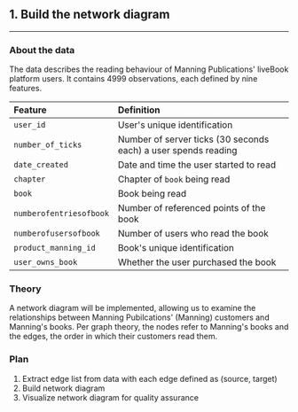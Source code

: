 ## 1. Build the network diagram

---

### About the data
The data describes the reading behaviour of Manning Publications' liveBook platform users. It contains 4999 observations, each defined by nine features. 

| Feature                 	| Definition                                                     	|
|:------------------------	|:---------------------------------------------------------------	|
| `user_id`               	| User's unique identification                                   	|
| `number_of_ticks`       	| Number of server ticks (30 seconds each) a user spends reading 	|
| `date_created`          	| Date and time the user started to read                         	|
| `chapter`               	| Chapter of `book` being read                                   	|
| `book`                  	| Book being read                                                	|
| `numberofentriesofbook` 	| Number of referenced points of the book                        	|
| `numberofusersofbook`   	| Number of users who read the book                              	|
| `product_manning_id`    	| Book's unique identification                                   	|
| `user_owns_book`        	| Whether the user purchased the book                            	|

### Theory
A network diagram will be implemented, allowing us to examine the relationships between Manning Pubilcations' (Manning) customers and Manning's books. Per graph theory, the nodes refer to Manning's books and the edges, the order in which their customers read them.

### Plan

1. Extract edge list from data with each edge defined as (source, target)
2. Build network diagram
3. Visualize network diagram for quality assurance
